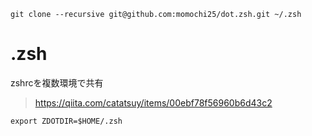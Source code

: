 ```git clone
git clone --recursive git@github.com:momochi25/dot.zsh.git ~/.zsh
```

# .zsh


zshrcを複数環境で共有

> https://qiita.com/catatsuy/items/00ebf78f56960b6d43c2

```.zshenv
export ZDOTDIR=$HOME/.zsh
```

